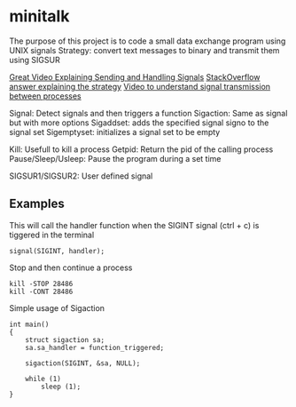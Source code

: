 # minitalk
The purpose of this project is to code a small data exchange program using UNIX signals
Strategy: convert text messages to binary and transmit them using SIGSUR

[Great Video Explaining Sending and Handling Signals](https://www.youtube.com/watch?v=83M5-NPDeWs)
[StackOverflow answer explaining the strategy](https://stackoverflow.com/questions/39590535/user-defined-signals-sigusr1-and-sigusr2)
[Video to understand signal transmission between processes](https://www.youtube.com/watch?v=PErrlOx3LYE)

Signal: Detect signals and then triggers a function
Sigaction: Same as signal but with more options
Sigaddset: adds the specified signal signo to the signal set
Sigemptyset: initializes a signal set to be empty

Kill: Usefull to kill a process
Getpid: Return the pid of the calling process
Pause/Sleep/Usleep: Pause the program during a set time

SIGSUR1/SIGSUR2: User defined signal

## Examples
This will call the handler function when the SIGINT signal (ctrl + c) is tiggered in the terminal
```
signal(SIGINT, handler);
```
Stop and then continue a process
```
kill -STOP 28486
kill -CONT 28486
```
Simple usage of Sigaction
```
int main()
{
	struct sigaction sa;
	sa.sa_handler = function_triggered;

	sigaction(SIGINT, &sa, NULL);

	while (1)
		sleep (1);
}
```
<!--
Notes:
Display the pid of program
./program &

-->